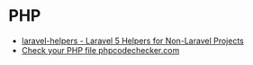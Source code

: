 # PHP

* [laravel-helpers - Laravel 5 Helpers for Non-Laravel Projects](https://github.com/rappasoft/laravel-helpers)
* [Check your PHP file phpcodechecker.com](https://phpcodechecker.com/)